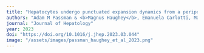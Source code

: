 ```yaml
---
title: "Hepatocytes undergo punctuated expansion dynamics from a periportal stem cell niche in normal human liver"
authors: "Adam M Passman & <b>Magnus Haughey</b>, Emanuela Carlotti, Marc J Williams, Bianca Cereser, Meng-Lay Lin, Shruthi Devkumar, Jonathan P Gabriel, Enrico Gringeri, Umberto Cillo, Francesco Paolo Russo, Matthew Hoare, Joanne ChinAleong, Marnix Jansen, Nicholas A Wright, Hermant M Kocher, Weini Huang, Malcolm R Alison, Stuart AC McDonald"
journal: "Journal of Hepatology"
year: 2023
doi: "https://doi.org/10.1016/j.jhep.2023.03.044"
image: "/assets/images/passman_haughey_et_al_2023.png"
---
```

